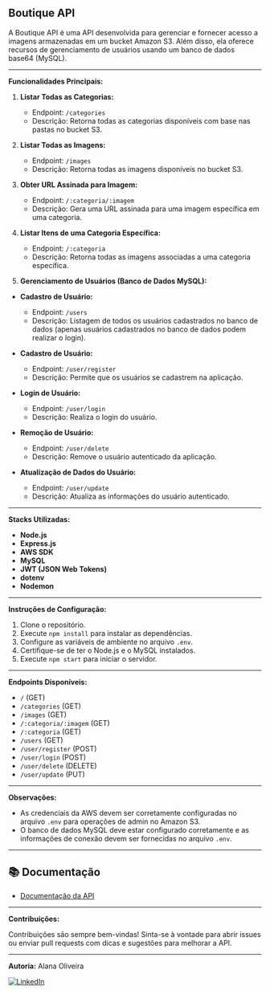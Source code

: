 ## Boutique API

A Boutique API é uma API desenvolvida para gerenciar e fornecer acesso a imagens armazenadas em um bucket Amazon S3. Além disso, ela oferece recursos de gerenciamento de usuários usando um banco de dados base64 (MySQL).

---

**Funcionalidades Principais:**

1. **Listar Todas as Categorias:**
   - Endpoint: `/categories`
   - Descrição: Retorna todas as categorias disponíveis com base nas pastas no bucket S3.

2. **Listar Todas as Imagens:**
   - Endpoint: `/images`
   - Descrição: Retorna todas as imagens disponíveis no bucket S3.

3. **Obter URL Assinada para Imagem:**
   - Endpoint: `/:categoria/:imagem`
   - Descrição: Gera uma URL assinada para uma imagem específica em uma categoria.

4. **Listar Itens de uma Categoria Específica:**
   - Endpoint: `/:categoria`
   - Descrição: Retorna todas as imagens associadas a uma categoria específica.

5. **Gerenciamento de Usuários (Banco de Dados MySQL):**
  - **Cadastro de Usuário:**
     - Endpoint: `/users`
     - Descrição: Listagem de todos os usuários cadastrados no banco de dados (apenas usuários cadastrados no banco de dados podem realizar o login).
       
   - **Cadastro de Usuário:**
     - Endpoint: `/user/register`
     - Descrição: Permite que os usuários se cadastrem na aplicação.

   - **Login de Usuário:**
     - Endpoint: `/user/login`
     - Descrição: Realiza o login do usuário.

   - **Remoção de Usuário:**
     - Endpoint: `/user/delete`
     - Descrição: Remove o usuário autenticado da aplicação.

   - **Atualização de Dados do Usuário:**
     - Endpoint: `/user/update`
     - Descrição: Atualiza as informações do usuário autenticado.

---

**Stacks Utilizadas:**

- **Node.js**
- **Express.js**
- **AWS SDK**
- **MySQL**
- **JWT (JSON Web Tokens)**
- **dotenv**
- **Nodemon**

---

**Instruções de Configuração:**

1. Clone o repositório.
2. Execute `npm install` para instalar as dependências.
3. Configure as variáveis de ambiente no arquivo `.env`.
4. Certifique-se de ter o Node.js e o MySQL instalados.
5. Execute `npm start` para iniciar o servidor.

---

**Endpoints Disponíveis:**

- `/` (GET)
- `/categories` (GET)
- `/images` (GET)
- `/:categoria/:imagem` (GET)
- `/:categoria` (GET)
- `/users` (GET)
- `/user/register` (POST)
- `/user/login` (POST)
- `/user/delete` (DELETE)
- `/user/update` (PUT)

---

**Observações:**

- As credenciais da AWS devem ser corretamente configuradas no arquivo `.env` para operações de admin no Amazon S3.
- O banco de dados MySQL deve estar configurado corretamente e as informações de conexão devem ser fornecidas no arquivo `.env`.

---

## :books: Documentação

- [Documentação da API](api_documentation.md)

---

**Contribuições:**

Contribuições são sempre bem-vindas! Sinta-se à vontade para abrir issues ou enviar pull requests com dicas e sugestões para melhorar a API.

---

**Autoria:** Alana Oliveira
<p align="left">
  <a href="https://www.linkedin.com/in/alanaoliveira71" title="LinkedIn">
  <img src="https://img.shields.io/badge/-Linkedin-0e76a8?style=flat-square&logo=Linkedin&logoColor=white&link=/" alt="LinkedIn"/></a>
